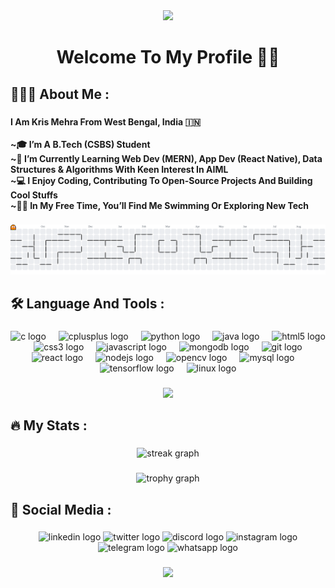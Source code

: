 <div align="center">
  <img height="150" src="https://i.pinimg.com/originals/cf/ff/e8/cfffe8eaa0277e8f7abf2fd4af32b306.gif"  />
</div>

###

<h1 align="center">Welcome To My Profile 👋🏻</h1>

###

<h2 align="left">👨🏻‍💻 About Me :</h2>

###

<h4 align="left">I Am Kris Mehra From West Bengal, India 🇮🇳<br><br>~🎓 I’m A B.Tech (CSBS) Student<br>~🔭 I’m Currently Learning Web Dev (MERN), App Dev (React Native), Data Structures & Algorithms With Keen Interest In AIML<br>~💻 I Enjoy Coding, Contributing To Open-Source Projects And Building Cool Stuffs<br>~🏊‍♂️ In My Free Time, You’ll Find Me Swimming Or Exploring New Tech</h4>

###

<picture>
  <source media="(prefers-color-scheme: dark)" srcset="https://raw.githubusercontent.com/kris2005mehra/kris2005mehra/output/pacman-contribution-graph-dark.svg">
  <source media="(prefers-color-scheme: light)" srcset="https://raw.githubusercontent.com/kris2005mehra/kris2005mehra/output/pacman-contribution-graph.svg">
  <img alt="pacman contribution graph" src="https://raw.githubusercontent.com/kris2005mehra/kris2005mehra/output/pacman-contribution-graph.svg">
</picture>

###

<h2 align="left">🛠 Language And Tools :</h2>

###

<div align="center">
  <img src="https://cdn.jsdelivr.net/gh/devicons/devicon/icons/c/c-original.svg" height="47" alt="c logo"  />
  <img width="12" />
  <img src="https://cdn.jsdelivr.net/gh/devicons/devicon/icons/cplusplus/cplusplus-original.svg" height="47" alt="cplusplus logo"  />
  <img width="12" />
  <img src="https://cdn.jsdelivr.net/gh/devicons/devicon/icons/python/python-original.svg" height="47" alt="python logo"  />
  <img width="12" />
  <img src="https://cdn.jsdelivr.net/gh/devicons/devicon/icons/java/java-original.svg" height="47" alt="java logo"  />
  <img width="12" />
  <img src="https://cdn.jsdelivr.net/gh/devicons/devicon/icons/html5/html5-original.svg" height="47" alt="html5 logo"  />
  <img width="12" />
  <img src="https://cdn.jsdelivr.net/gh/devicons/devicon/icons/css3/css3-original.svg" height="47" alt="css3 logo"  />
  <img width="12" />
  <img src="https://cdn.jsdelivr.net/gh/devicons/devicon/icons/javascript/javascript-original.svg" height="47" alt="javascript logo"  />
  <img width="12" />
  <img src="https://cdn.jsdelivr.net/gh/devicons/devicon/icons/mongodb/mongodb-original.svg" height="47" alt="mongodb logo"  />
  <img width="12" />
  <img src="https://cdn.jsdelivr.net/gh/devicons/devicon/icons/git/git-original.svg" height="47" alt="git logo"  />
  <img width="12" />
  <img src="https://cdn.jsdelivr.net/gh/devicons/devicon/icons/react/react-original.svg" height="47" alt="react logo"  />
  <img width="12" />
  <img src="https://cdn.jsdelivr.net/gh/devicons/devicon/icons/nodejs/nodejs-original.svg" height="47" alt="nodejs logo"  />
  <img width="12" />
  <img src="https://cdn.jsdelivr.net/gh/devicons/devicon/icons/opencv/opencv-original.svg" height="47" alt="opencv logo"  />
  <img width="12" />
  <img src="https://cdn.jsdelivr.net/gh/devicons/devicon/icons/mysql/mysql-original.svg" height="47" alt="mysql logo"  />
  <img width="12" />
  <img src="https://cdn.jsdelivr.net/gh/devicons/devicon/icons/tensorflow/tensorflow-original.svg" height="47" alt="tensorflow logo"  />
  <img width="12" />
  <img src="https://cdn.jsdelivr.net/gh/devicons/devicon/icons/linux/linux-original.svg" height="47" alt="linux logo"  />
</div>

###

<div align="center">
  <img height="200" src="https://user-images.githubusercontent.com/74038190/218265814-3084a4ba-809c-4135-afc0-8685d0f634b3.gif"  />
</div>

###

<h2 align="left">🔥   My Stats :</h2>

###

<div align="center">
  <img src="https://streak-stats.demolab.com?user=kris2005mehra&locale=en&mode=daily&theme=dark&hide_border=false&border_radius=5&order=3" height="220" alt="streak graph"  />
</div>

###

<div align="center">
  <img src="https://github-profile-trophy.vercel.app?username=kris2005mehra&theme=dracula&column=-1&row=1&margin-w=8&margin-h=8&no-bg=false&no-frame=false&order=4" height="150" alt="trophy graph"  />
</div>

###

<h2 align="left">💬 Social Media :</h2>

###

<div align="center">
  <img src="https://img.shields.io/static/v1?message=LinkedIn&logo=linkedin&label=&color=0077B5&logoColor=white&labelColor=&style=for-the-badge" height="25" alt="linkedin logo"  />
  <img src="https://img.shields.io/static/v1?message=Twitter&logo=twitter&label=&color=1DA1F2&logoColor=white&labelColor=&style=for-the-badge" height="25" alt="twitter logo"  />
  <img src="https://img.shields.io/static/v1?message=Discord&logo=discord&label=&color=7289DA&logoColor=white&labelColor=&style=for-the-badge" height="25" alt="discord logo"  />
  <img src="https://img.shields.io/static/v1?message=Instagram&logo=instagram&label=&color=E4405F&logoColor=white&labelColor=&style=for-the-badge" height="25" alt="instagram logo"  />
  <img src="https://img.shields.io/static/v1?message=Telegram&logo=telegram&label=&color=2CA5E0&logoColor=white&labelColor=&style=for-the-badge" height="25" alt="telegram logo"  />
  <img src="https://img.shields.io/static/v1?message=Whatsapp&logo=whatsapp&label=&color=25D366&logoColor=white&labelColor=&style=for-the-badge" height="25" alt="whatsapp logo"  />
</div>

###

<div align="center">
  <img src="https://visitor-badge.laobi.icu/badge?page_id=kris2005mehra.kris2005mehra&left_text=Profile%20Visitors"  />
</div>

###
